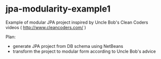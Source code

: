 jpa-modularity-example1
=======================

Example of modular JPA project inspired by Uncle Bob's 
Clean Coders videos
( http://www.cleancoders.com/ )

Plan:
* generate JPA project from DB schema using NetBeans
* transform the project to modular form according to Uncle Bob's advice
